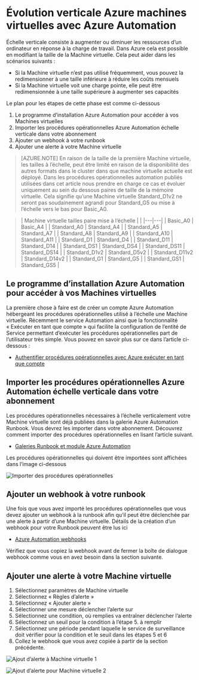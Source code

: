 <properties
    pageTitle="Évolution verticale Azure machines virtuelles avec Azure automatisation | Microsoft Azure"
    description="Comment mettre à l’échelle verticalement une Machine virtuelle Windows en réponse aux alertes avec Azure Automation de surveillance"
    services="virtual-machines-windows"
    documentationCenter=""
    authors="singhkays"
    manager="timlt"
    editor=""
    tags="azure-resource-manager"/>

<tags
    ms.service="virtual-machines-windows"
    ms.workload="infrastructure-services"
    ms.tgt_pltfrm="vm-windows"
    ms.devlang="na"
    ms.topic="article"
    ms.date="03/29/2016"
    ms.author="singhkay"/>

# <a name="vertically-scale-azure-virtual-machines-with-azure-automation"></a>Évolution verticale Azure machines virtuelles avec Azure Automation

Échelle verticale consiste à augmenter ou diminuer les ressources d’un ordinateur en réponse à la charge de travail. Dans Azure cela est possible en modifiant la taille de la Machine virtuelle. Cela peut aider dans les scénarios suivants :

- Si la Machine virtuelle n’est pas utilisé fréquemment, vous pouvez la redimensionner à une taille inférieure à réduire les coûts mensuels
- Si la Machine virtuelle voit une charge pointe, elle peut être redimensionnée à une taille supérieure à augmenter ses capacités

Le plan pour les étapes de cette phase est comme ci-dessous

1. Le programme d’installation Azure Automation pour accéder à vos Machines virtuelles
2. Importer les procédures opérationnelles Azure Automation échelle verticale dans votre abonnement
3. Ajouter un webhook à votre runbook
4. Ajouter une alerte à votre Machine virtuelle

> [AZURE.NOTE] En raison de la taille de la première Machine virtuelle, les tailles à l’échelle, peut être limité en raison de la disponibilité des autres formats dans le cluster dans que machine virtuelle actuelle est déployé. Dans les procédures opérationnelles automation publiés utilisées dans cet article nous prendre en charge ce cas et évoluer uniquement au sein du dessous paires de taille de la mémoire virtuelle. Cela signifie qu’une Machine virtuelle Standard_D1v2 ne seront pas soudainement agrandi pour Standard_G5 ou mise à l’échelle vers le bas pour Basic_A0.

>| Machine virtuelle tailles paire mise à l’échelle |   |
|---|---|
|  Basic_A0 |  Basic_A4 |
|  Standard_A0 | Standard_A4 |
|  Standard_A5 | Standard_A7  |
|  Standard_A8 | Standard_A9  |
|  Standard_A10 |  Standard_A11 |
|  Standard_D1 |  Standard_D4 |
|  Standard_D11 | Standard_D14  |
|  Standard_DS1 |  Standard_DS4 |
|  Standard_DS11 | Standard_DS14  |
|  Standard_D1v2 |  Standard_D5v2 |
|  Standard_D11v2 |  Standard_D14v2 |
|  Standard_G1 |  Standard_G5 |
|  Standard_GS1 |  Standard_GS5 |

## <a name="setup-azure-automation-to-access-your-virtual-machines"></a>Le programme d’installation Azure Automation pour accéder à vos Machines virtuelles

La première chose à faire est de créer un compte Azure Automation hébergeant les procédures opérationnelles utilisé à l’échelle une Machine virtuelle. Récemment le service Automation ainsi que la fonctionnalité « Exécuter en tant que compte » qui facilite la configuration de l’entité de Service permettant d’exécuter les procédures opérationnelles part de l’utilisateur très simple. Vous pouvez en savoir plus sur ce dans l’article ci-dessous :

* [Authentifier procédures opérationnelles avec Azure exécuter en tant que compte](../automation/automation-sec-configure-azure-runas-account.md)

## <a name="import-the-azure-automation-vertical-scale-runbooks-into-your-subscription"></a>Importer les procédures opérationnelles Azure Automation échelle verticale dans votre abonnement

Les procédures opérationnelles nécessaires à l’échelle verticalement votre Machine virtuelle sont déjà publiées dans la galerie Azure Automation Runbook. Vous devrez les importer dans votre abonnement. Découvrez comment importer des procédures opérationnelles en lisant l’article suivant.

* [Galeries Runbook et module Azure Automation](../automation/automation-runbook-gallery.md)

Les procédures opérationnelles qui doivent être importées sont affichées dans l’image ci-dessous

![Importer des procédures opérationnelles](./media/virtual-machines-vertical-scaling-automation/scale-runbooks.png)

## <a name="add-a-webhook-to-your-runbook"></a>Ajouter un webhook à votre runbook

Une fois que vous avez importé les procédures opérationnelles que vous devez ajouter un webhook à la runbook afin qu’il peut être déclenchée par une alerte à partir d’une Machine virtuelle. Détails de la création d’un webhook pour votre Runbook peuvent être lus ici

* [Azure Automation webhooks](../automation/automation-webhooks.md)

Vérifiez que vous copiez la webhook avant de fermer la boîte de dialogue webhook comme vous en avez besoin dans la section suivante.

## <a name="add-an-alert-to-your-virtual-machine"></a>Ajouter une alerte à votre Machine virtuelle

1. Sélectionnez paramètres de Machine virtuelle
2. Sélectionnez « Règles d’alerte »
3. Sélectionnez « Ajouter alerte »
4. Sélectionner une mesure déclencher l’alerte sur
5. Sélectionnez une condition, où remplies va entraîner déclencher l’alerte
6. Sélectionnez un seuil pour la condition à l’étape 5. à remplir
7. Sélectionnez une période pendant laquelle le service de surveillance doit vérifier pour la condition et le seuil dans les étapes 5 et 6
8. Collez le webhook que vous avez copiée à partir de la section précédente.

![Ajout d’alerte à Machine virtuelle 1](./media/virtual-machines-vertical-scaling-automation/add-alert-webhook-1.png)

![Ajout d’alerte pour Machine virtuelle 2](./media/virtual-machines-vertical-scaling-automation/add-alert-webhook-2.png)
